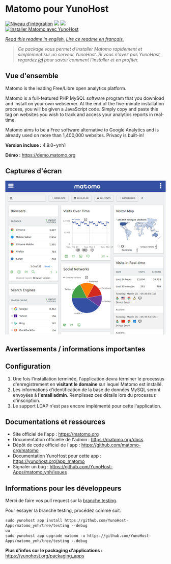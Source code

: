 # Matomo pour YunoHost

[![Niveau d'intégration](https://dash.yunohost.org/integration/matomo.svg)](https://dash.yunohost.org/appci/app/matomo) ![](https://ci-apps.yunohost.org/ci/badges/matomo.status.svg) ![](https://ci-apps.yunohost.org/ci/badges/matomo.maintain.svg)  
[![Installer Matomo avec YunoHost](https://install-app.yunohost.org/install-with-yunohost.svg)](https://install-app.yunohost.org/?app=matomo)

*[Read this readme in english.](./README.md)*
*[Lire ce readme en français.](./README_fr.md)*

> *Ce package vous permet d'installer Matomo rapidement et simplement sur un serveur YunoHost.
Si vous n'avez pas YunoHost, regardez [ici](https://yunohost.org/#/install) pour savoir comment l'installer et en profiter.*

## Vue d'ensemble

Matomo is the leading Free/Libre open analytics platform.

Matomo is a full-featured PHP MySQL software program that you download and install on your own webserver. At the end of the five-minute installation process, you will be given a JavaScript code. Simply copy and paste this tag on websites you wish to track and access your analytics reports in real-time.

Matomo aims to be a Free software alternative to Google Analytics and is already used on more than 1,400,000 websites. Privacy is built-in!


**Version incluse :** 4.9.0~ynh1

**Démo :** https://demo.matomo.org

## Captures d'écran

![](./doc/screenshots/screenshot.png)

## Avertissements / informations importantes

## Configuration

1. Une fois l'installation terminée, l'application devra terminer le processus d'enregistrement en **visitant le domaine** sur lequel Matomo est installé.
1. Les informations d'identification de la base de données MySQL seront envoyées à **l'email admin**. Remplissez ces détails lors du processus d'inscription.
1. Le support LDAP n'est pas encore implémenté pour cette l'application.

## Documentations et ressources

* Site officiel de l'app : https://matomo.org
* Documentation officielle de l'admin : https://matomo.org/docs
* Dépôt de code officiel de l'app : https://github.com/matomo-org/matomo
* Documentation YunoHost pour cette app : https://yunohost.org/app_matomo
* Signaler un bug : https://github.com/YunoHost-Apps/matomo_ynh/issues

## Informations pour les développeurs

Merci de faire vos pull request sur la [branche testing](https://github.com/YunoHost-Apps/matomo_ynh/tree/testing).

Pour essayer la branche testing, procédez comme suit.
```
sudo yunohost app install https://github.com/YunoHost-Apps/matomo_ynh/tree/testing --debug
ou
sudo yunohost app upgrade matomo -u https://github.com/YunoHost-Apps/matomo_ynh/tree/testing --debug
```

**Plus d'infos sur le packaging d'applications :** https://yunohost.org/packaging_apps